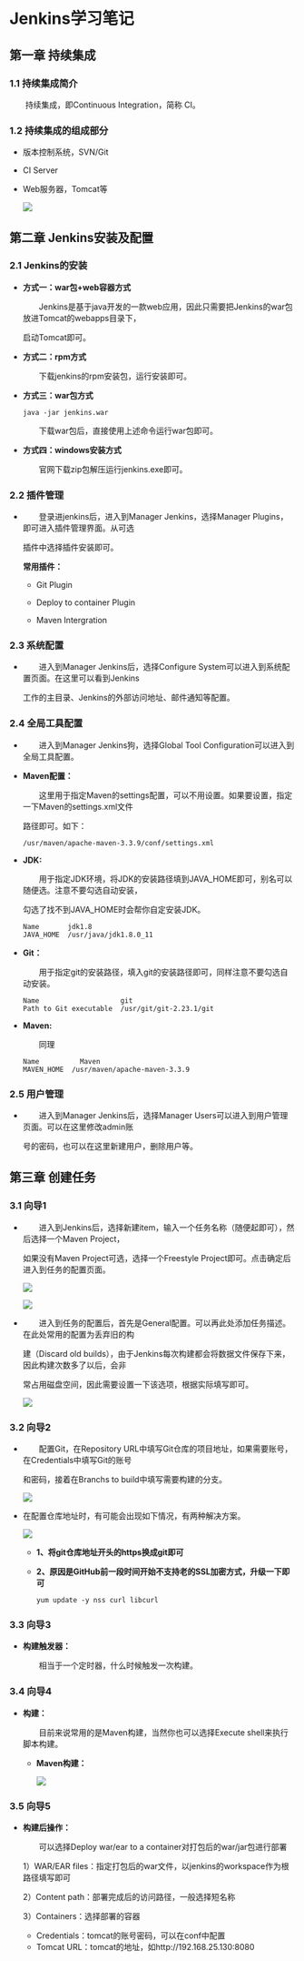 # Jenkins学习笔记

## 第一章  持续集成

### 1.1  持续集成简介

&emsp;&emsp;持续集成，即Continuous  Integration，简称 CI。

### 1.2  持续集成的组成部分

* 版本控制系统，SVN/Git

* CI  Server

* Web服务器，Tomcat等

  ![](./1_1.png)

## 第二章   Jenkins安装及配置

### 2.1  Jenkins的安装

* **方式一：war包+web容器方式**  

  &emsp;&emsp;Jenkins是基于java开发的一款web应用，因此只需要把Jenkins的war包放进Tomcat的webapps目录下，  

  启动Tomcat即可。  

* **方式二：rpm方式**

  &emsp;&emsp;下载jenkins的rpm安装包，运行安装即可。

* **方式三：war包方式**  

  ```shell
  java -jar jenkins.war
  ```

  &emsp;&emsp;下载war包后，直接使用上述命令运行war包即可。

* **方式四：windows安装方式**

  &emsp;&emsp;官网下载zip包解压运行jenkins.exe即可。

### 2.2  插件管理

* &emsp;&emsp;登录进jenkins后，进入到Manager  Jenkins，选择Manager  Plugins，即可进入插件管理界面。从可选  

  插件中选择插件安装即可。

  **常用插件：**

  * Git Plugin  

  * Deploy to container Plugin  
  * Maven Intergration

### 2.3  系统配置

* &emsp;&emsp;进入到Manager  Jenkins后，选择Configure  System可以进入到系统配置页面。在这里可以看到Jenkins  

  工作的主目录、Jenkins的外部访问地址、邮件通知等配置。

### 2.4  全局工具配置

* &emsp;&emsp;进入到Manager  Jenkins狗，选择Global  Tool  Configuration可以进入到全局工具配置。

* **Maven配置：**

  &emsp;&emsp;这里用于指定Maven的settings配置，可以不用设置。如果要设置，指定一下Maven的settings.xml文件  

  路径即可。如下：

  ```shell
  /usr/maven/apache-maven-3.3.9/conf/settings.xml
  ```

* **JDK:**

  &emsp;&emsp;用于指定JDK环境，将JDK的安装路径填到JAVA_HOME即可，别名可以随便选。注意不要勾选自动安装，  

  勾选了找不到JAVA_HOME时会帮你自定安装JDK。

  ```shell
  Name       jdk1.8
  JAVA_HOME  /usr/java/jdk1.8.0_11
  ```

* **Git：**

  &emsp;&emsp;用于指定git的安装路径，填入git的安装路径即可，同样注意不要勾选自动安装。

  ```shell
  Name                    git
  Path to Git executable  /usr/git/git-2.23.1/git
  ```

* **Maven:**

  &emsp;&emsp;同理

  ```shell
  Name  		Maven
  MAVEN_HOME  /usr/maven/apache-maven-3.3.9
  ```

### 2.5  用户管理

* &emsp;&emsp;进入到Manager  Jenkins后，选择Manager  Users可以进入到用户管理页面。可以在这里修改admin账  

  号的密码，也可以在这里新建用户，删除用户等。

## 第三章  创建任务

### 3.1  向导1

* &emsp;&emsp;进入到Jenkins后，选择新建item，输入一个任务名称（随便起即可），然后选择一个Maven  Project，  

  如果没有Maven  Project可选，选择一个Freestyle  Project即可。点击确定后进入到任务的配置页面。

  ![](./3_1.png)

  ![](./3_2.png)

* &emsp;&emsp;进入到任务的配置后，首先是General配置。可以再此处添加任务描述。在此处常用的配置为丢弃旧的构  

  建（Discard  old  builds），由于Jenkins每次构建都会将数据文件保存下来，因此构建次数多了以后，会非  

  常占用磁盘空间，因此需要设置一下该选项，根据实际填写即可。

  ![](./3_3.png)

### 3.2  向导2

* &emsp;&emsp;配置Git，在Repository URL中填写Git仓库的项目地址，如果需要账号，在Credentials中填写Git的账号  

  和密码，接着在Branchs to build中填写需要构建的分支。  

  ![](./3_4.png)

* 在配置仓库地址时，有可能会出现如下情况，有两种解决方案。

  ![](./3_5.png)

  * **1、将git仓库地址开头的https换成git即可**

  * **2、原因是GitHub前一段时间开始不支持老的SSL加密方式，升级一下即可**

    ```shell
    yum update -y nss curl libcurl
    ```

### 3.3  向导3

* **构建触发器：**

  &emsp;&emsp;相当于一个定时器，什么时候触发一次构建。

### 3.4  向导4

* **构建：**

  &emsp;&emsp;目前来说常用的是Maven构建，当然你也可以选择Execute  shell来执行脚本构建。

  * **Maven构建：**

    ![](./3_6.png)

### 3.5  向导5

* **构建后操作：**

  &emsp;&emsp;可以选择Deploy war/ear to a container对打包后的war/jar包进行部署  

  1）WAR/EAR files：指定打包后的war文件，以jenkins的workspace作为根路径填写即可  

  2）Content path：部署完成后的访问路径，一般选择短名称

  3）Containers：选择部署的容器

  * Credentials：tomcat的账号密码，可以在conf中配置
  * Tomcat URL：tomcat的地址，如http://192.168.25.130:8080



